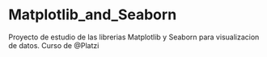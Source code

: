 # Matplotlib_and_Seaborn
Proyecto de estudio de las librerias Matplotlib y Seaborn para visualizacion de datos. Curso de @Platzi 
